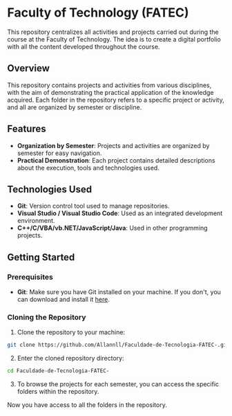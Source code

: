 # Faculty of Technology (FATEC)

This repository centralizes all activities and projects carried out during the course at the Faculty of Technology. The idea is to create a digital portfolio with all the content developed throughout the course.

## Overview

This repository contains projects and activities from various disciplines, with the aim of demonstrating the practical application of the knowledge acquired. Each folder in the repository refers to a specific project or activity, and all are organized by semester or discipline.

## Features

- **Organization by Semester**: Projects and activities are organized by semester for easy navigation.
- **Practical Demonstration**: Each project contains detailed descriptions about the execution, tools and technologies used.

## Technologies Used

- **Git**: Version control tool used to manage repositories.
- **Visual Studio / Visual Studio Code**: Used as an integrated development environment.
- **C++/C/VBA/vb.NET/JavaScript/Java**: Used in other programming projects.

## Getting Started

### Prerequisites

- **Git**: Make sure you have Git installed on your machine. If you don't, you can download and install it [here](https://git-scm.com/).

### Cloning the Repository

1. Clone the repository to your machine:
```bash
git clone https://github.com/Allannll/Faculdade-de-Tecnologia-FATEC-.git
```

2. Enter the cloned repository directory:
```bash
cd Faculdade-de-Tecnologia-FATEC-
```

3. To browse the projects for each semester, you can access the specific folders within the repository.

Now you have access to all the folders in the repository.

